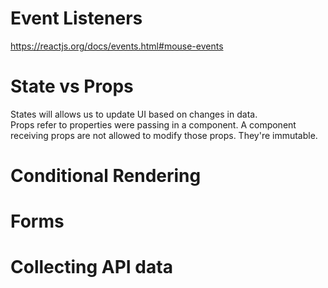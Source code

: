 # Event Listeners
https://reactjs.org/docs/events.html#mouse-events

# State vs Props
States will allows us to update UI based on changes in data. <br>
Props refer to properties were passing in a component. A component receiving props are not allowed to modify those props. They're immutable. 

# Conditional Rendering

# Forms

# Collecting API data
